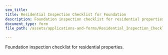 ```yaml
---
seo_title: 
title: Residential Inspection Checklist for Foundation
description: Foundation inspection checklist for residential properties.
document_type: form
file_path: /assets/applications-and-forms/Residential_Inspection_Checklist_Foundation.pdf

---
```

Foundation inspection checklist for residential properties. 
